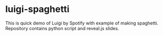 # luigi-spaghetti
This is quick demo of Luigi by Spotify with example of making spaghetti. Repository contains python script and reveal.js slides.
